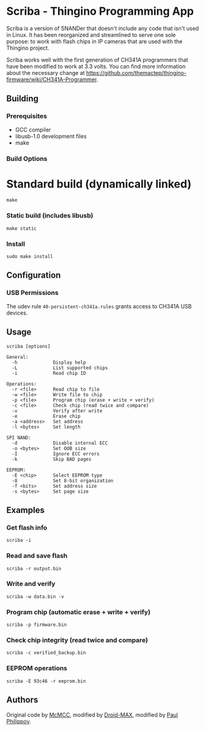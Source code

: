 Scriba - Thingino Programming App
=================================

Scriba is a version of SNANDer that doesn't include any code that isn't used in
Linux. It has been reorganized and streamlined to serve one sole purpose:
to work with flash chips in IP cameras that are used with the Thingino project.

Scriba works well with the first generation of CH341A programmers that have been
modified to work at 3.3 volts. You can find more information about the necessary
change at https://github.com/themactep/thingino-firmware/wiki/CH341A-Programmer.

Building
--------

### Prerequisites

- GCC compiler
- libusb-1.0 development files
- make

### Build Options

# Standard build (dynamically linked)
```
make
```

### Static build (includes libusb)
```
make static
```

### Install
```
sudo make install
```

Configuration
-------------

### USB Permissions

The udev rule `40-persistent-ch341a.rules` grants access to CH341A USB devices.

Usage
-----

```
scriba [options]

General:
  -h             Display help
  -L             List supported chips
  -i             Read chip ID

Operations:
  -r <file>      Read chip to file
  -w <file>      Write file to chip
  -p <file>      Program chip (erase + write + verify)
  -c <file>      Check chip (read twice and compare)
  -v             Verify after write
  -e             Erase chip
  -a <address>   Set address
  -l <bytes>     Set length

SPI NAND:
  -d             Disable internal ECC
  -o <bytes>     Set OOB size
  -I             Ignore ECC errors
  -k             Skip BAD pages

EEPROM:
  -E <chip>      Select EEPROM type
  -8             Set 8-bit organization
  -f <bits>      Set address size
  -s <bytes>     Set page size
```

Examples
--------

### Get flash info
```
scriba -i
```

### Read and save flash
```
scriba -r output.bin
```

### Write and verify
```
scriba -w data.bin -v
```

### Program chip (automatic erase + write + verify)
```
scriba -p firmware.bin
```

### Check chip integrity (read twice and compare)
```
scriba -c verified_backup.bin
```

### EEPROM operations
```
scriba -E 93c46 -r eeprom.bin
```


Authors
-------

Original code by [McMCC](https://github.com/McMCCRU/SNANDer),
modified by [Droid-MAX](https://github.com/Droid-MAX/),
modified by [Paul Philippov](https://github.com/themactep).
